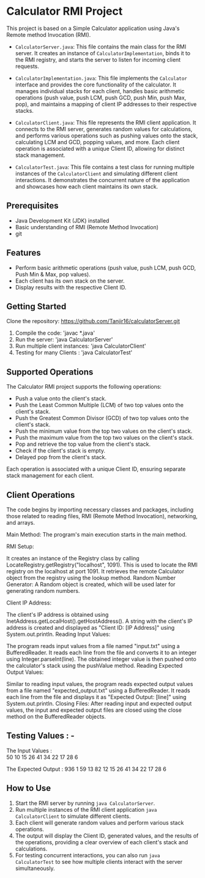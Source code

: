 # Calculator RMI Project

This project is based on a Simple Calculator application using Java's Remote method Invocation (RMI). 

- `CalculatorServer.java`: This file contains the main class for the RMI server. It creates an instance of `CalculatorImplementation`, binds it to the RMI registry, and starts the server to listen for incoming client requests.

- `CalculatorImplementation.java`: This file implements the `Calculator` interface and provides the core functionality of the calculator. It manages individual stacks for each client, handles basic arithmetic operations (push value, push LCM, push GCD, push Min, push Max, pop), and maintains a mapping of client IP addresses to their respective stacks.

- `CalculatorClient.java`: This file represents the RMI client application. It connects to the RMI server, generates random values for calculations, and performs various operations such as pushing values onto the stack, calculating LCM and GCD, popping values, and more. Each client operation is associated with a unique Client ID, allowing for distinct stack management.

- `CalculatorTest.java`: This file contains a test class for running multiple instances of the `CalculatorClient` and simulating different client interactions. It demonstrates the concurrent nature of the application and showcases how each client maintains its own stack.

## Prerequisites

- Java Development Kit (JDK) installed
- Basic understanding of RMI (Remote Method Invocation)
- git



## Features

- Perform basic arithmetic operations (push value, push LCM, push GCD, Push Min & Max, pop values).
- Each client has its own stack on the server.
- Display results with the respective Client ID.

## Getting Started

Clone the repository: https://github.com/Tanjir16/calculatorServer.git

1. Compile the code: 'javac *.java'  
2. Run the server: 'java CalculatorServer'
3. Run multiple client instances: 'java CalculatorClient'
4. Testing for many Clients : 'java CalculatorTest'

## Supported Operations

The Calculator RMI project supports the following operations:

- Push a value onto the client's stack.
- Push the Least Common Multiple (LCM) of two top values onto the client's stack.
- Push the Greatest Common Divisor (GCD) of two top values onto the client's stack.
- Push the minimum value from the top two values on the client's stack.
- Push the maximum value from the top two values on the client's stack.
- Pop and retrieve the top value from the client's stack.
- Check if the client's stack is empty.
- Delayed pop from the client's stack.

Each operation is associated with a unique Client ID, ensuring separate stack management for each client.

## Client Operations

The code begins by importing necessary classes and packages, including those related to reading files, RMI (Remote Method Invocation), networking, and arrays.

Main Method: The program's main execution starts in the main method.

RMI Setup:

It creates an instance of the Registry class by calling LocateRegistry.getRegistry("localhost", 1091). This is used to locate the RMI registry on the localhost at port 1091.
It retrieves the remote Calculator object from the registry using the lookup method.
Random Number Generator: A Random object is created, which will be used later for generating random numbers.

Client IP Address:

The client's IP address is obtained using InetAddress.getLocalHost().getHostAddress().
A string with the client's IP address is created and displayed as "Client ID: [IP Address]" using System.out.println.
Reading Input Values:

The program reads input values from a file named "input.txt" using a BufferedReader.
It reads each line from the file and converts it to an integer using Integer.parseInt(line).
The obtained integer value is then pushed onto the calculator's stack using the pushValue method.
Reading Expected Output Values:

Similar to reading input values, the program reads expected output values from a file named "expected_output.txt" using a BufferedReader.
It reads each line from the file and displays it as "Expected Output: [line]" using System.out.println.
Closing Files: After reading input and expected output values, the input and expected output files are closed using the close method on the BufferedReader objects.

## Testing Values : - 

The Input Values :    
50
10
15
26
41
34
22
17
28
6

The Expected Output :
936
1
59
13
82
12
15
26
41
34
22
17
28
6
## How to Use

1. Start the RMI server by running `java CalculatorServer`.
2. Run multiple instances of the RMI client application `java CalculatorClient` to simulate different clients.
3. Each client will generate random values and perform various stack operations.
4. The output will display the Client ID, generated values, and the results of the operations, providing a clear overview of each client's stack and calculations.
5. For testing concurrent interactions, you can also run `java CalculatorTest` to see how multiple clients interact with the server simultaneously.